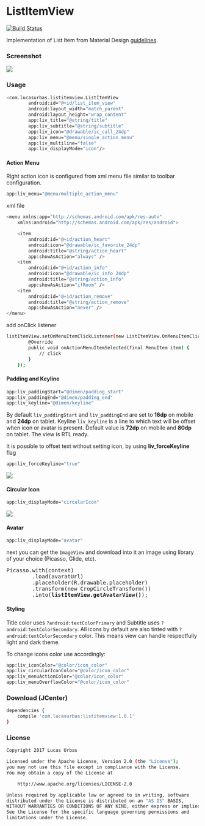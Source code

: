 # ListItemView
[![Build Status](https://travis-ci.org/lurbas/ListItemView.svg?branch=master)](https://travis-ci.org/lurbas/ListItemView)

Implementation of List Item from Material Design [guidelines](https://material.io/guidelines/components/lists.html#lists-specs).

### Screenshot
![](https://github.com/lurbas/ListItemView/blob/master/readme/cover.png)

### Usage
```sh
<com.lucasurbas.listitemview.ListItemView
        android:id="@+id/list_item_view"
        android:layout_width="match_parent"
        android:layout_height="wrap_content"
        app:liv_title="@string/title"
        app:liv_subtitle="@string/subtitle"
        app:liv_icon="@drawable/ic_call_24dp"
        app:liv_menu="@menu/single_action_menu"
        app:liv_multiline="false"
        app:liv_displayMode="icon"/>
```

#### Action Menu
Right action icon is configured from xml menu file similar to toolbar configuration.
```sh
app:liv_menu="@menu/multiple_action_menu"
```
xml file
```sh
<menu xmlns:app="http://schemas.android.com/apk/res-auto"
    xmlns:android="http://schemas.android.com/apk/res/android">

    <item
        android:id="@+id/action_heart"
        android:icon="@drawable/ic_favorite_24dp"
        android:title="@string/action_heart"
        app:showAsAction="always" />
    <item
        android:id="@+id/action_info"
        android:icon="@drawable/ic_info_24dp"
        android:title="@string/action_info"
        app:showAsAction="ifRoom" />
    <item
        android:id="@+id/action_remove"
        android:title="@string/action_remove"
        app:showAsAction="never" />
</menu>
```
add onClick listener
```sh
listItemView.setOnMenuItemClickListener(new ListItemView.OnMenuItemClickListener() {
        @Override
        public void onActionMenuItemSelected(final MenuItem item) {
            // click
        }
    });
```

#### Padding and Keyline
```sh
app:liv_paddingStart="@dimen/padding_start"
app:liv_paddingEnd="@dimen/padding_end"
app:liv_keyline="@dimen/keyline"
```
By default `liv_paddingStart` and `liv_paddingEnd` are set to **16dp** on mobile and **24dp** on tablet.
Keyline `liv_keyline` is a line to which text will be offset when icon or avatar is present. Default value is **72dp** on mobile and **80dp** on tablet.
The view is RTL ready.

It is possible to offset text without setting icon, by using **liv_forceKeyline** flag
```sh
app:liv_forceKeyline="true"
```
![](https://github.com/lurbas/ListItemView/blob/master/readme/keyline.png)

#### Circular Icon
```sh
app:liv_displayMode="circularIcon"
```
![](https://github.com/lurbas/ListItemView/blob/master/readme/circular_icon.png)

#### Avatar
```sh
app:liv_displayMode="avatar"
```
next you can get the `ImageView` and download into it an image using library of your choice (Picasso, Glide, etc).
<pre>
Picasso.with(context)
        .load(avaratUrl)
        .placeholder(R.drawable.placeholder)
        .transform(new CropCircleTransform())
        .into(<b>listItemView.getAvatarView()</b>);
</pre>

#### Styling

Title color uses `?android:textColorPrimary` and Subtitle uses `?android:textColorSecondary`. All icons by default are also tinted
with `?android:textColorSecondary` color. This means view can handle respectfully light and dark theme.

To change icons color use accordingly:
```sh
app:liv_iconColor="@color/icon_color"
app:liv_circularIconColor="@color/icon_color"
app:liv_menuActionColor="@color/icon_color"
app:liv_menuOverflowColor="@color/icon_color"
```

### Download (JCenter)
```sh
dependencies {
    compile 'com.lucasurbas:listitemview:1.0.1'
}
```

### License
```sh
Copyright 2017 Lucas Urbas

Licensed under the Apache License, Version 2.0 (the "License");
you may not use this file except in compliance with the License.
You may obtain a copy of the License at

    http://www.apache.org/licenses/LICENSE-2.0

Unless required by applicable law or agreed to in writing, software
distributed under the License is distributed on an "AS IS" BASIS,
WITHOUT WARRANTIES OR CONDITIONS OF ANY KIND, either express or implied.
See the License for the specific language governing permissions and
limitations under the License.
```

